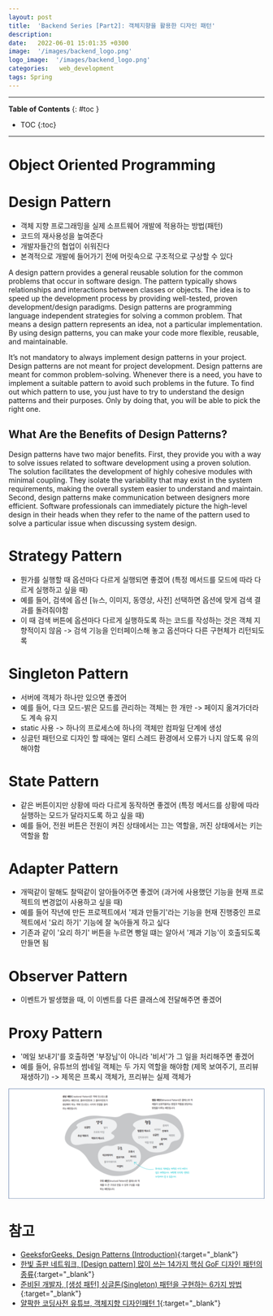 ```yaml
---
layout: post
title:  'Backend Series [Part2]: 객체지향을 활용한 디자인 패턴'
description: 
date:   2022-06-01 15:01:35 +0300
image:  '/images/backend_logo.png'
logo_image:  '/images/backend_logo.png'
categories:   web_development
tags: Spring
---
```

---

**Table of Contents**
{: #toc }
*  TOC
{:toc}

---

# Object Oriented Programming

# Design Pattern

- 객체 지향 프로그래밍을 실제 소프트웨어 개발에 적용하는 방법(패턴)
- 코드의 재사용성을 높여준다
- 개발자들간의 협업이 쉬워진다
- 본격적으로 개발에 들어가기 전에 머릿속으로 구조적으로 구상할 수 있다

A design pattern provides a general reusable solution for the common problems that occur in software design. The pattern typically shows relationships and interactions between classes or objects. The idea is to speed up the development process by providing well-tested, proven development/design paradigms. Design patterns are programming language independent strategies for solving a common problem. That means a design pattern represents an idea, not a particular implementation. By using design patterns, you can make your code more flexible, reusable, and maintainable.  

It’s not mandatory to always implement design patterns in your project. Design patterns are not meant for project development. Design patterns are meant for common problem-solving. Whenever there is a need, you have to implement a suitable pattern to avoid such problems in the future. To find out which pattern to use, you just have to try to understand the design patterns and their purposes. Only by doing that, you will be able to pick the right one.   

## What Are the Benefits of Design Patterns?
Design patterns have two major benefits. First, they provide you with a way to solve issues related to software development using a proven solution. The solution facilitates the development of highly cohesive modules with minimal coupling. They isolate the variability that may exist in the system requirements, making the overall system easier to understand and maintain. Second, design patterns make communication between designers more efficient. Software professionals can immediately picture the high-level design in their heads when they refer to the name of the pattern used to solve a particular issue when discussing system design.

# Strategy Pattern

- 뭔가를 실행할 때 옵션마다 다르게 실행되면 좋겠어 (특정 메서드를 모드에 따라 다르게 실행하고 싶을 때)
- 예를 들어, 검색에 옵션 [뉴스, 이미지, 동영상, 사전] 선택하면 옵션에 맞게 검색 결과를 돌려줘야함
- 이 때 검색 버튼에 옵션마다 다르게 실행하도록 하는 코드를 작성하는 것은 객체 지향적이지 않음 -> 검색 기능을 인터페이스해 놓고 옵션마다 다른 구현체가 리턴되도록

# Singleton Pattern

- 서버에 객체가 하나만 있으면 좋겠어
- 예를 들어, 다크 모드-밝은 모드를 관리하는 객체는 한 개만 -> 페이지 옮겨가더라도 계속 유지
- static 사용 -> 하나의 프로세스에 하나의 객체만 컴파일 단계에 생성
- 싱글턴 패턴으로 디자인 할 때에는 멀티 스레드 환경에서 오류가 나지 않도록 유의해야함

# State Pattern

- 같은 버튼이지만 상황에 따라 다르게 동작하면 좋겠어 (특정 메서드를 상황에 따라 실행하는 모드가 달라지도록 하고 싶을 때)
- 예를 들어, 전원 버튼은 전원이 켜진 상태에서는 끄는 역할을, 꺼진 상태에서는 키는 역할을 함

# Adapter Pattern

- 개떡같이 말해도 찰떡같이 알아들어주면 좋겠어 (과거에 사용했던 기능을 현재 프로젝트의 변경없이 사용하고 싶을 때)
- 예를 들어 작년에 만든 프로젝트에서 '제과 만들기'라는 기능을 현재 진행중인 프로젝트에서 '요리 하기' 기능에 잘 녹아들게 하고 싶다
- 기존과 같이 '요리 하기' 버튼을 누르면 빵일 떄는 알아서 '제과 기능'이 호출되도록 만들면 됨

# Observer Pattern

- 이벤트가 발생했을 때, 이 이벤트를 다른 클래스에 전달해주면 좋겠어

# Proxy Pattern

- '메일 보내기'를 호출하면 '부장님'이 아니라 '비서'가 그 일을 처리해주면 좋겠어
- 예를 들어, 유튜브의 썸네일 객체는 두 가지 역할을 해야함 (제목 보여주기, 프리뷰 재생하기) -> 제목은 프록시 객체가, 프리뷰는 실제 객체가

![](/images/backend_2.png)

# 참고

- [GeeksforGeeks, Design Patterns (Introduction)](https://www.geeksforgeeks.org/design-patterns-set-1-introduction/){:target="_blank"}
- [한빛 출판 네트워크, [Design pattern] 많이 쓰는 14가지 핵심 GoF 디자인 패턴의 종류](https://www.hanbit.co.kr/channel/category/category_view.html?cms_code=CMS8616098823){:target="_blank"}
- [준비된 개발자, [생성 패턴] 싱글톤(Singleton) 패턴을 구현하는 6가지 방법](https://readystory.tistory.com/116?category=822867){:target="_blank"}
- [얄팍한 코딩사전 유튜브, 객체지향 디자인패턴 1](https://www.youtube.com/watch?v=lJES5TQTTWE){:target="_blank"}